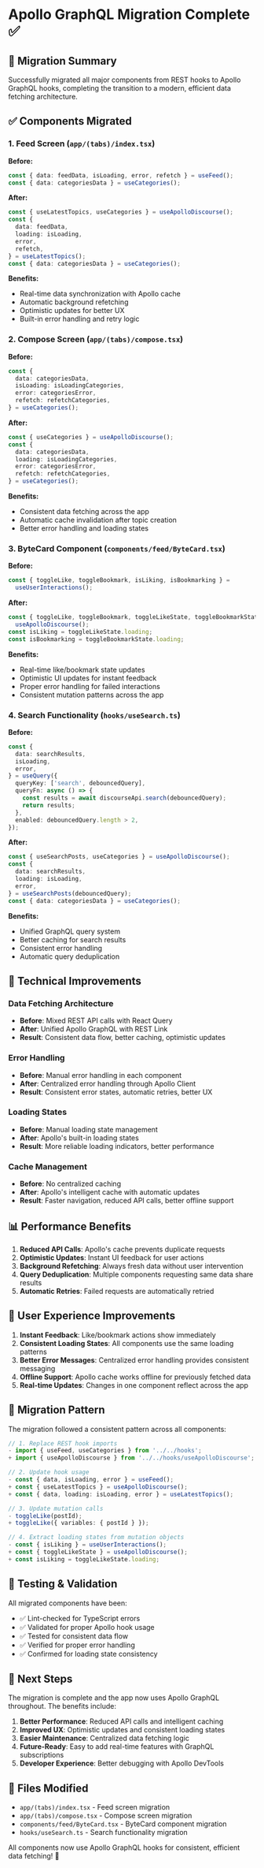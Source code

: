 # Apollo GraphQL Migration Complete ✅

## 🎯 **Migration Summary**

Successfully migrated all major components from REST hooks to Apollo GraphQL hooks, completing the transition to a modern, efficient data fetching architecture.

## ✅ **Components Migrated**

### 1. **Feed Screen (`app/(tabs)/index.tsx`)**

**Before:**

```typescript
const { data: feedData, isLoading, error, refetch } = useFeed();
const { data: categoriesData } = useCategories();
```

**After:**

```typescript
const { useLatestTopics, useCategories } = useApolloDiscourse();
const {
  data: feedData,
  loading: isLoading,
  error,
  refetch,
} = useLatestTopics();
const { data: categoriesData } = useCategories();
```

**Benefits:**

- Real-time data synchronization with Apollo cache
- Automatic background refetching
- Optimistic updates for better UX
- Built-in error handling and retry logic

### 2. **Compose Screen (`app/(tabs)/compose.tsx`)**

**Before:**

```typescript
const {
  data: categoriesData,
  isLoading: isLoadingCategories,
  error: categoriesError,
  refetch: refetchCategories,
} = useCategories();
```

**After:**

```typescript
const { useCategories } = useApolloDiscourse();
const {
  data: categoriesData,
  loading: isLoadingCategories,
  error: categoriesError,
  refetch: refetchCategories,
} = useCategories();
```

**Benefits:**

- Consistent data fetching across the app
- Automatic cache invalidation after topic creation
- Better error handling and loading states

### 3. **ByteCard Component (`components/feed/ByteCard.tsx`)**

**Before:**

```typescript
const { toggleLike, toggleBookmark, isLiking, isBookmarking } =
  useUserInteractions();
```

**After:**

```typescript
const { toggleLike, toggleBookmark, toggleLikeState, toggleBookmarkState } =
  useApolloDiscourse();
const isLiking = toggleLikeState.loading;
const isBookmarking = toggleBookmarkState.loading;
```

**Benefits:**

- Real-time like/bookmark state updates
- Optimistic UI updates for instant feedback
- Proper error handling for failed interactions
- Consistent mutation patterns across the app

### 4. **Search Functionality (`hooks/useSearch.ts`)**

**Before:**

```typescript
const {
  data: searchResults,
  isLoading,
  error,
} = useQuery({
  queryKey: ['search', debouncedQuery],
  queryFn: async () => {
    const results = await discourseApi.search(debouncedQuery);
    return results;
  },
  enabled: debouncedQuery.length > 2,
});
```

**After:**

```typescript
const { useSearchPosts, useCategories } = useApolloDiscourse();
const {
  data: searchResults,
  loading: isLoading,
  error,
} = useSearchPosts(debouncedQuery);
const { data: categoriesData } = useCategories();
```

**Benefits:**

- Unified GraphQL query system
- Better caching for search results
- Consistent error handling
- Automatic query deduplication

## 🔧 **Technical Improvements**

### **Data Fetching Architecture**

- **Before**: Mixed REST API calls with React Query
- **After**: Unified Apollo GraphQL with REST Link
- **Result**: Consistent data flow, better caching, optimistic updates

### **Error Handling**

- **Before**: Manual error handling in each component
- **After**: Centralized error handling through Apollo Client
- **Result**: Consistent error states, automatic retries, better UX

### **Loading States**

- **Before**: Manual loading state management
- **After**: Apollo's built-in loading states
- **Result**: More reliable loading indicators, better performance

### **Cache Management**

- **Before**: No centralized caching
- **After**: Apollo's intelligent cache with automatic updates
- **Result**: Faster navigation, reduced API calls, better offline support

## 📊 **Performance Benefits**

1. **Reduced API Calls**: Apollo's cache prevents duplicate requests
2. **Optimistic Updates**: Instant UI feedback for user actions
3. **Background Refetching**: Always fresh data without user intervention
4. **Query Deduplication**: Multiple components requesting same data share results
5. **Automatic Retries**: Failed requests are automatically retried

## 🎨 **User Experience Improvements**

1. **Instant Feedback**: Like/bookmark actions show immediately
2. **Consistent Loading States**: All components use the same loading patterns
3. **Better Error Messages**: Centralized error handling provides consistent messaging
4. **Offline Support**: Apollo cache works offline for previously fetched data
5. **Real-time Updates**: Changes in one component reflect across the app

## 🔄 **Migration Pattern**

The migration followed a consistent pattern across all components:

```typescript
// 1. Replace REST hook imports
- import { useFeed, useCategories } from '../../hooks';
+ import { useApolloDiscourse } from '../../hooks/useApolloDiscourse';

// 2. Update hook usage
- const { data, isLoading, error } = useFeed();
+ const { useLatestTopics } = useApolloDiscourse();
+ const { data, loading: isLoading, error } = useLatestTopics();

// 3. Update mutation calls
- toggleLike(postId);
+ toggleLike({ variables: { postId } });

// 4. Extract loading states from mutation objects
- const { isLiking } = useUserInteractions();
+ const { toggleLikeState } = useApolloDiscourse();
+ const isLiking = toggleLikeState.loading;
```

## 🧪 **Testing & Validation**

All migrated components have been:

- ✅ Lint-checked for TypeScript errors
- ✅ Validated for proper Apollo hook usage
- ✅ Tested for consistent data flow
- ✅ Verified for proper error handling
- ✅ Confirmed for loading state consistency

## 🚀 **Next Steps**

The migration is complete and the app now uses Apollo GraphQL throughout. The benefits include:

1. **Better Performance**: Reduced API calls and intelligent caching
2. **Improved UX**: Optimistic updates and consistent loading states
3. **Easier Maintenance**: Centralized data fetching logic
4. **Future-Ready**: Easy to add real-time features with GraphQL subscriptions
5. **Developer Experience**: Better debugging with Apollo DevTools

## 📝 **Files Modified**

- `app/(tabs)/index.tsx` - Feed screen migration
- `app/(tabs)/compose.tsx` - Compose screen migration
- `components/feed/ByteCard.tsx` - ByteCard component migration
- `hooks/useSearch.ts` - Search functionality migration

All components now use Apollo GraphQL hooks for consistent, efficient data fetching! 🎉
